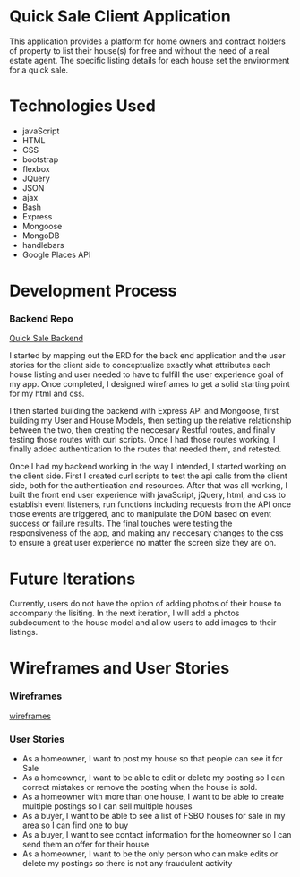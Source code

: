 # Quick Sale Client Application

This application provides a platform for home owners and contract holders of property to list their house(s) for free and without the need of a real estate agent. The specific listing details for each house set the environment for a quick sale.

# Technologies Used
* javaScript
* HTML
* CSS
* bootstrap
* flexbox
* JQuery
* JSON
* ajax
* Bash
* Express
* Mongoose
* MongoDB
* handlebars
* Google Places API

# Development Process

### Backend Repo
[Quick Sale Backend](https://github.com/ako-21/quick-sale-backend)

I started by mapping out the ERD for the back end application and the user stories for the client side to conceptualize exactly what attributes each house listing and user needed to have to fulfill the user experience goal of my app. Once completed, I designed wireframes to get a solid starting point for my html and css.

I then started building the backend with Express API and Mongoose, first building my User and House Models, then setting up the relative relationship between the two, then creating the neccesary Restful routes, and finally testing those routes with curl scripts. Once I had those routes working, I finally added authentication to the routes that needed them, and retested.

Once I had my backend working in the way I intended, I started working on the client side. First I created curl scripts to test the api calls from the client side, both for the authentication and resources. After that was all working, I built the front end user experience with javaScript, jQuery, html, and css to establish event listeners, run functions including requests from the API once those events are triggered, and to manipulate the DOM based on event success or failure results. The final touches were testing the responsiveness of the app, and making any neccesary changes to the css to ensure a great user experience no matter the screen size they are on.

# Future Iterations

Currently, users do not have the option of adding photos of their house to accompany the lisiting. In the next iteration, I will add a photos subdocument to the house model and allow users to add images to their listings.

# Wireframes and User Stories
### Wireframes
[wireframes](https://imgur.com/oNpF04K)
### User Stories
* As a homeowner, I want to post my house so that people can see it for Sale
* As a homeowner, I want to be able to edit or delete my posting so I can correct mistakes or remove the posting when the house is sold.
* As a homeowner with more than one house, I want to be able to create multiple postings so I can sell multiple houses
* As a buyer, I want to be able to see a list of FSBO houses for sale in my area so I can find one to buy
* As a buyer, I want to see contact information for the homeowner so I can send them an offer for their house
* As a homeowner, I want to be the only person who can make edits or delete my postings so there is not any fraudulent activity

